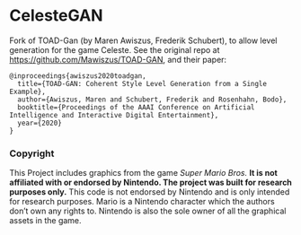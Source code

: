 # CelesteGAN

Fork of TOAD-Gan (by Maren Awiszus, Frederik Schubert), to allow level generation for the game Celeste.
See the original repo at https://github.com/Mawiszus/TOAD-GAN, and their paper:

```
@inproceedings{awiszus2020toadgan,
  title={TOAD-GAN: Coherent Style Level Generation from a Single Example},
  author={Awiszus, Maren and Schubert, Frederik and Rosenhahn, Bodo},
  booktitle={Proceedings of the AAAI Conference on Artificial Intelligence and Interactive Digital Entertainment},
  year={2020}
}
```

### Copyright

This Project includes graphics from the game _Super Mario Bros._ **It is not affiliated with or endorsed by Nintendo.
The project was built for research purposes only.** 
This code is not endorsed by Nintendo and is only intended for research purposes. 
Mario is a Nintendo character which the authors don’t own any rights to. 
Nintendo is also the sole owner of all the graphical assets in the game.


